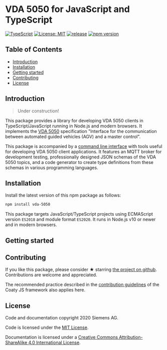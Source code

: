 # VDA 5050 for JavaScript and TypeScript

[![TypeScript](https://img.shields.io/badge/Source%20code-TypeScript-007ACC.svg)](http://www.typescriptlang.org/)
[![License: MIT](https://img.shields.io/badge/License-MIT-blue.svg)](https://opensource.org/licenses/MIT)
[![release](https://img.shields.io/badge/release-Conventional%20Commits-yellow.svg)](https://conventionalcommits.org/)
[![npm version](https://badge.fury.io/js/vda-5050.svg)](https://www.npmjs.com/package/vda-5050)

## Table of Contents

* [Introduction](#introduction)
* [Installation](#installation)
* [Getting started](#getting-started)
* [Contributing](#contributing)
* [License](#license)

## Introduction

> Under construction!

This package provides a library for developing VDA 5050 clients in
TypeScript/JavaScript running in Node.js and modern browsers. It implements the
[VDA 5050](https://www.vda.de/) specification "Interface for the communication
between automated guided vehicles (AGV) and a master control".

This package is accompanied by a [command line
interface](https://www.npmjs.com/package/vda-5050-cli) with tools useful for
developing VDA 5050 client applications. It features an MQTT broker for
development testing, professionally designed JSON schemas of the VDA 5050
topics, and a code generator to create type definitions from these schemas in
various programming languages.

## Installation

Install the latest version of this npm package as follows:

```sh
npm install vda-5050
```

This package targets JavaScript/TypeScript projects using ECMAScript version
`ES2018` and module format `ES2020`.  It runs in Node.js v10 or newer and in
modern browsers.

## Getting started

## Contributing

If you like this package, please consider &#x2605; starring [the project on
github](https://github.com/coatyio/vda-5050.js). Contributions are welcome and
appreciated.

The recommended practice described in the [contribution
guidelines](https://github.com/coatyio/coaty-js/blob/master/CONTRIBUTING.md) of
the Coaty JS framework also applies here.

## License

Code and documentation copyright 2020 Siemens AG.

Code is licensed under the [MIT License](https://opensource.org/licenses/MIT).

Documentation is licensed under a
[Creative Commons Attribution-ShareAlike 4.0 International License](http://creativecommons.org/licenses/by-sa/4.0/).
